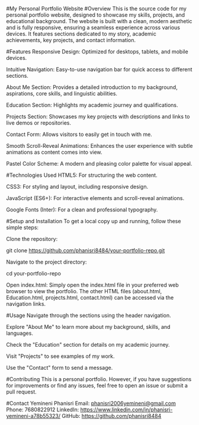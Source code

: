 #My Personal Portfolio Website
#Overview
This is the source code for my personal portfolio website, designed to showcase my skills, projects, and educational background. The website is built with a clean, modern aesthetic and is fully responsive, ensuring a seamless experience across various devices. It features sections dedicated to my story, academic achievements, key projects, and contact information.

#Features
Responsive Design: Optimized for desktops, tablets, and mobile devices.

Intuitive Navigation: Easy-to-use navigation bar for quick access to different sections.

About Me Section: Provides a detailed introduction to my background, aspirations, core skills, and linguistic abilities.

Education Section: Highlights my academic journey and qualifications.

Projects Section: Showcases my key projects with descriptions and links to live demos or repositories.

Contact Form: Allows visitors to easily get in touch with me.

Smooth Scroll-Reveal Animations: Enhances the user experience with subtle animations as content comes into view.

Pastel Color Scheme: A modern and pleasing color palette for visual appeal.

#Technologies Used
HTML5: For structuring the web content.

CSS3: For styling and layout, including responsive design.

JavaScript (ES6+): For interactive elements and scroll-reveal animations.

Google Fonts (Inter): For a clean and professional typography.

#Setup and Installation
To get a local copy up and running, follow these simple steps:

Clone the repository:

git clone https://github.com/phanisri8484/your-portfolio-repo.git

Navigate to the project directory:

cd your-portfolio-repo

Open index.html:
Simply open the index.html file in your preferred web browser to view the portfolio. The other HTML files (about.html, Education.html, projects.html, contact.html) can be accessed via the navigation links.

#Usage
Navigate through the sections using the header navigation.

Explore "About Me" to learn more about my background, skills, and languages.

Check the "Education" section for details on my academic journey.

Visit "Projects" to see examples of my work.

Use the "Contact" form to send a message.

#Contributing
This is a personal portfolio. However, if you have suggestions for improvements or find any issues, feel free to open an issue or submit a pull request.


#Contact
Yemineni Phanisri
Email: phanisri2006yemineni@gmail.com
Phone: 7680822912
LinkedIn: https://www.linkedin.com/in/phanisri-yemineni-a78b55323/
GitHub: https://github.com/phanisri8484

 
